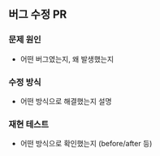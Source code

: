 ## 버그 수정 PR

### 문제 원인
- 어떤 버그였는지, 왜 발생했는지

### 수정 방식
- 어떤 방식으로 해결했는지 설명

### 재현 테스트
- 어떤 방식으로 확인했는지 (before/after 등)